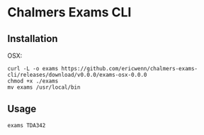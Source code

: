 # Chalmers Exams CLI

## Installation
OSX:
```
curl -L -o exams https://github.com/ericwenn/chalmers-exams-cli/releases/download/v0.0.0/exams-osx-0.0.0
chmod +x ./exams
mv exams /usr/local/bin
```

## Usage
```
exams TDA342
```

